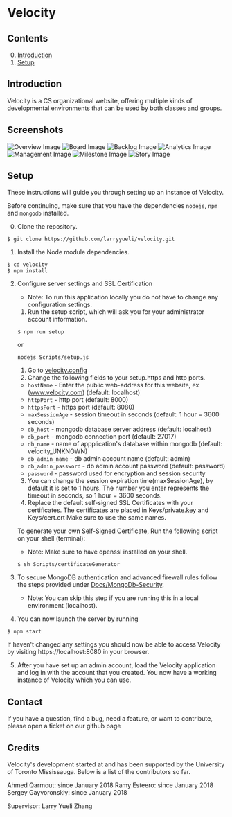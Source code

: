 # Velocity

## Contents

0. [Introduction](#introduction)
1. [Setup](#quick-setup)

## Introduction

Velocity is a CS organizational website, offering multiple kinds of developmental environments that can be used by both classes and groups.

## Screenshots
![Overview Image](/Docs/Screenshots/overview.png?raw=true "Overview Image")
![Board Image](/Docs/Screenshots/board.png?raw=true "Board Image")
![Backlog Image](/Docs/Screenshots/backlog.png?raw=true "Backlog Image")
![Analytics Image](/Docs/Screenshots/analytics.png?raw=true "Analytics Image")
![Management Image](/Docs/Screenshots/management.png?raw=true "Management Image")
![Milestone Image](/Docs/Screenshots/milestone.png?raw=true "Milestone Image")
![Story Image](/Docs/Screenshots/story.png?raw=true "Story Image")

## Setup

These instructions will guide you through setting up an instance of Velocity.

Before continuing, make sure that you have the dependencies `nodejs`, `npm`
and `mongodb` installed.

0. Clone the repository.

  ```
  $ git clone https://github.com/larryyueli/velocity.git
  ```

1. Install the Node module dependencies.

  ```
  $ cd velocity
  $ npm install
  ```

2. Configure server settings and SSL Certification
   * Note: To run this application locally you do not have to change any configuration settings.
    1. Run the setup script, which will ask you for your administrator account information.
    ```
    $ npm run setup
    ```
    or
    ```
    nodejs Scripts/setup.js
    ```
    1. Go to [velocity.config](velocity.config)
    2. Change the following fields to your setup.https and http ports.
    * `hostName` - Enter the public web-address for this website, ex (www.velocity.com) (default: localhost)
    * `httpPort` - http port (default: 8000)
    * `httpsPort` - https port (default: 8080)
    * `maxSessionAge` - session timeout in seconds (default: 1 hour = 3600 seconds)
    * `db_host` - mongodb database server address (default: localhost)
    * `db_port` - mongodb connection port (default: 27017)
    * `db_name` - name of appplication's database within mongodb (default: velocity_UNKNOWN)
    * `db_admin_name` - db admin account name (default: admin)
    * `db_admin_password` - db admin account password (default: password)
    * `password` - password used for encryption and session security
    3. You can change the session expiration time(maxSessionAge), by default it is set to 1 hours. The number you enter represents the timeout in seconds, so 1 hour = 3600 seconds.
    4. Replace the default self-signed SSL Certificates with your certificates. The certificates are placed in Keys/private.key and Keys/cert.crt Make sure to use the same names.

    To generate your own Self-Signed Certificate, Run the following script on your shell (terminal):
    - Note: Make sure to have openssl installed on your shell.
    ```
    $ sh Scripts/certificateGenerator
    ```

3. To secure MongoDB authentication and advanced firewall rules follow the steps provided under [Docs/MongoDb-Security](Docs/MongoDb-Security.md).
   - Note: You can skip this step if you are running this in a local environment (localhost).

4. You can now launch the server by running

  ```
  $ npm start
  ```

  If haven't changed any settings you should now be able to access Velocity by visiting
  https://localhost:8080 in your browser.

5. After you have set up an admin account, load the Velocity application and log in with the account that you created. You now have a working instance of Velocity which you can use.

## Contact

If you have a question, find a bug, need a feature, or want to contribute, please open a ticket on our github page

## Credits

Velocity's development started at and has been supported by the University of Toronto Mississauga. Below is a list of the contributors so far.

Ahmed Qarmout: since January 2018
Ramy Esteero: since January 2018
Sergey Gayvoronskiy: since January 2018

Supervisor: Larry Yueli Zhang
